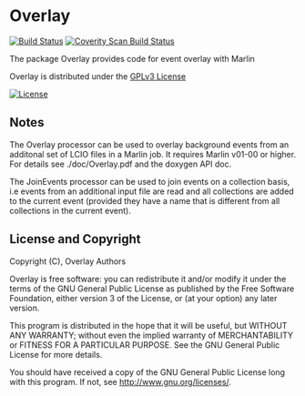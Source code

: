 # Overlay
[![Build Status](https://travis-ci.org/iLCSoft/Overlay.svg?branch=master)](https://travis-ci.org/iLCSoft/Overlay)
[![Coverity Scan Build Status](https://scan.coverity.com/projects/11936/badge.svg)](https://scan.coverity.com/projects/ilcsoft-overlay)

The package Overlay provides code for event overlay with Marlin

Overlay is distributed under the [GPLv3 License](http://www.gnu.org/licenses/gpl-3.0.en.html)

[![License](https://www.gnu.org/graphics/gplv3-127x51.png)](https://www.gnu.org/licenses/gpl-3.0.en.html)

## Notes

The Overlay processor can be used to overlay background events from an additonal set of LCIO files in a Marlin job. It requires Marlin v01-00 or higher. For details see ./doc/Overlay.pdf and the doxygen API doc.

The JoinEvents processor can be used to join events on a collection basis, i.e events from an additional input file  are read and all collections are added to the current event (provided they have a name that is different from all collections in the current event).

## License and Copyright
Copyright (C), Overlay Authors

Overlay is free software: you can redistribute it and/or modify it under the terms of the GNU General Public License as published by the Free Software Foundation, either version 3 of the License, or (at your option) any later version.

This program is distributed in the hope that it will be useful, but WITHOUT ANY WARRANTY; without even the implied warranty of MERCHANTABILITY or FITNESS FOR A PARTICULAR PURPOSE.  See the GNU General Public License for more details.

You should have received a copy of the GNU General Public License long with this program.  If not, see <http://www.gnu.org/licenses/>.
